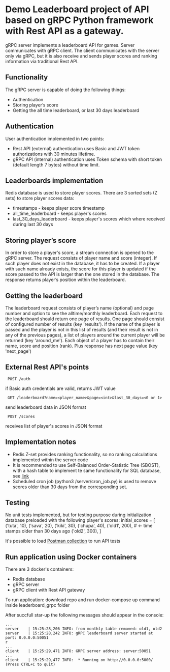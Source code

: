 # Demo Leaderboard project of API based on gRPC Python framework with Rest API as a gateway.
gRPC server implements a leaderboard API for games. Server communicates with gRPC client. The client communicates with the server only via ​gRPC, but it is also receive and sends player scores and ranking information via traditional Rest API.

## Functionality
The gRPC server is capable of doing the following things:
- Authentication
- Storing player’s score
- Getting the all time leaderboard, or last 30 days leaderboard

## Authentication 
User authentication implemented in two points: 
- Rest API (external) authentication uses Basic and JWT token authorizations with 30 minutes lifetime.
- gRPC API (internal) authentication uses Token schema with short token (default length 7 bytes) without time limit.

## Leaderboards implementation
Redis database is used to store player scores. There are 3 sorted sets (Z sets) to store player scores data:
- timestamps - keeps player score timestamp
- all_time_leaderboard - keeps player's scores
- last_30_days_leaderboard - keeps player's scores which where received during last 30 days

## Storing player’s score
In order to store a player's score, a stream connection is opened to the gRPC server.
The request consists of player name and score (integer). If such player does not exist in the database, it has to be created. If a
player with such name already exists, the score for this player is updated if the
score​ passed to the API​ is larger​ than the one stored in the database. The response returns player’s position within the leaderboard.

## Getting the leaderboard
The leaderboard request consists of player’s name (optional) and page number and option to see the alltime/monthly leaderboard. Each request to the leaderboard should return one page of
results. One page should consist of configured number of results (key 'results').
If the name of the player is passed and the player is not in this list of results (and their result
is not in any of the previous pages), a list of players around the current player will be
returned (key 'around_me'). Each object of a player has to contain their name, score and position (rank).
Plus response has next page value (key 'next_page')

## External Rest API's points
```text
​ POST /auth
```
if Basic auth credentials are valid, returns JWT value
```text
 GET /leaderboard?name=<player_name>&page=<int>&last_30_days=<0 or 1>
```
send leaderboard data in JSON format
```text
 POST /scores
```
receives list of player's scores in JSON format

##  Implementation notes
 - Redis Z-set provides ranking functionality, so no ranking calculations implemented within the server code
 - It is recommended to use Self-Balanced Order-Statistic Tree (SBOST), with a hash table to implement te same functionality for SQL database, see [link](https://www.hindawi.com/journals/ijcgt/2018/3234873/)
 - Scheduled cron job (python3 /server/cron_job.py) is used to remove scores older than 30 days from the corresponding set.


## Testing
No unit tests implemented, but for testing purpose during initialization database preloaded with the following player's scores:
initial_scores = [
    ('tuta', 10),
    ('sava', 20),
    ('kiki', 30),
    ('chupa', 40),
    ('old1', 200),   # <- time stamps older than 30 days ago
    ('old2', 300),
]

It's possible to load [Postman collection](https://www.getpostman.com/collections/6ced8f0d843f04a4635c) to run API tests

## Run application using Docker containers
There are 3 docker's containers:
- Redis database
- gRPC server
- gRPC client with Rest API gateway

To run application: download repo and run docker-compose up command inside leaderboard_grpc folder

After succfull star-up the following messages should appear in the console:
```text
...
server    | 15:25:28,206 INFO: from monthly table removed: old1, old2
server    | 15:25:28,242 INFO: gRPC leaderboard server started at port: 0.0.0.0:50051
r
...
client    | 15:25:29,471 INFO: GRPC server address: server:50051
...
client    | 15:25:29,477 INFO:  * Running on http://0.0.0.0:5000/ (Press CTRL+C to quit)

```
